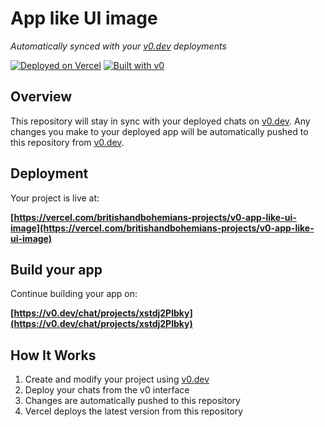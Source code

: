 # App like UI image

*Automatically synced with your [v0.dev](https://v0.dev) deployments*

[![Deployed on Vercel](https://img.shields.io/badge/Deployed%20on-Vercel-black?style=for-the-badge&logo=vercel)](https://vercel.com/britishandbohemians-projects/v0-app-like-ui-image)
[![Built with v0](https://img.shields.io/badge/Built%20with-v0.dev-black?style=for-the-badge)](https://v0.dev/chat/projects/xstdj2Plbky)

## Overview

This repository will stay in sync with your deployed chats on [v0.dev](https://v0.dev).
Any changes you make to your deployed app will be automatically pushed to this repository from [v0.dev](https://v0.dev).

## Deployment

Your project is live at:

**[https://vercel.com/britishandbohemians-projects/v0-app-like-ui-image](https://vercel.com/britishandbohemians-projects/v0-app-like-ui-image)**

## Build your app

Continue building your app on:

**[https://v0.dev/chat/projects/xstdj2Plbky](https://v0.dev/chat/projects/xstdj2Plbky)**

## How It Works

1. Create and modify your project using [v0.dev](https://v0.dev)
2. Deploy your chats from the v0 interface
3. Changes are automatically pushed to this repository
4. Vercel deploys the latest version from this repository